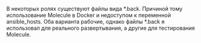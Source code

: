 В некоторых ролях существуют файлы вида *.back. Причиной тому использование Molecule в Docker и недоступом к переменной ansible_hosts. Оба варианта рабочие, однако файлы *.back я использовал для реального развертывания, а другие для тестирования Molecule.
